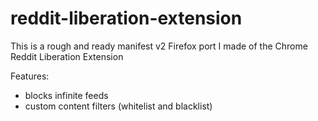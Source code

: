 # reddit-liberation-extension
 This is  a rough and ready manifest v2 Firefox port I made of the Chrome Reddit Liberation Extension

 Features:
 - blocks infinite feeds
 - custom content filters (whitelist and blacklist)
